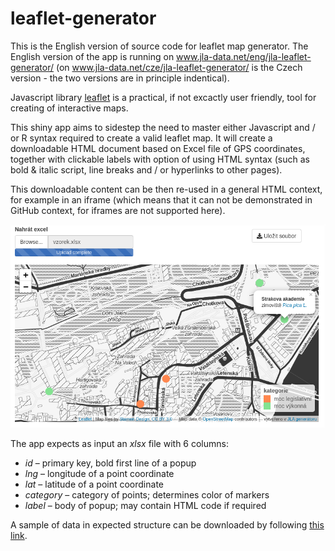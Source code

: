 # leaflet-generator

This is the English version of source code for leaflet map generator. The English version of the app is running on www.jla-data.net/eng/jla-leaflet-generator/  (on www.jla-data.net/cze/jla-leaflet-generator/ is the Czech version - the two versions are in principle indentical).

Javascript library [leaflet](https://leafletjs.com/) is a practical, if not excactly user friendly, tool for creating of interactive maps.

This shiny app aims to sidestep the need to master either Javascript and / or R syntax required to create a valid leaflet map. It will create a downloadable HTML document based on Excel file of GPS coordinates, together with clickable labels with option of using HTML syntax (such as bold & italic script, line breaks and / or hyperlinks to other pages).

This downloadable content can be then re-used in a general HTML context, for example in an iframe (which means that it can not be demonstrated in GitHub context, for iframes are not supported here).

<p align="center">
  <img src="https://github.com/jlacko/leaflet-generator/blob/master/data-raw/screenshot.png?raw=true" alt="náhled na výstup"/>
</p>


The app expects as input an *xlsx* file with 6 columns:

* *id* – primary key, bold first line of a popup
* *lng* – longitude of a point coordinate
* *lat* – latitude of a point coordinate
* *category* – category of points; determines color of markers
* *label* – body of popup; may contain HTML code if required

A sample of data in expected structure can be downloaded by following [this link](https://github.com/jlacko/leaflet-generator/raw/master/data-raw/sample.xlsx).
